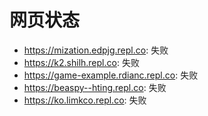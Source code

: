 # 网页状态
- https://mization.edpjg.repl.co: 失败
- https://k2.shilh.repl.co: 失败
- https://game-example.rdianc.repl.co: 失败
- https://beaspy--hting.repl.co: 失败
- https://ko.limkco.repl.co: 失败
